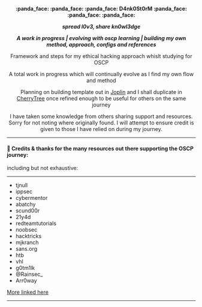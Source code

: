 <p align="center">
 <b>:panda_face: :panda_face: :panda_face: D4nk0St0rM :panda_face: :panda_face: :panda_face: </b>
</p>
<p align="center">
     <i><b>spread l0v3, share kn0wl3dge</b></i>

</p>

<p align="center"><b><i> A work in progress | evolving with oscp learning | building my own method, approach, configs and references
</p></b></i>

<p align="center">
Framework and steps for my ethical hacking approach whislt studying for OSCP
</p>
<p align="center">
A total work in progress which will continually evolve as I find my own flow and method
</p>
<p align="center">
 Planning on building template out in <a href="https://joplinapp.org/">Joplin</a> and I shall duplicate in <a href="https://pkgs.org/download/cherrytree">CherryTree</a> once refined enough to be useful for others on the same journey
 </p>

<p align="center">
I have taken some knowledge from others sharing support and resources.
Sorry for not noting where originally found.
I will attempt to ensure credit is given to those I have relied on during my journey.
</p>

* * *
#### :panda_face: Credits & thanks for the many resources out there supporting the OSCP journey:
including but not exhaustive:
* * *
- tjnull
- ippsec
- cybermentor
- abatchy
- scund00r
- 21y4d
- redteamtutorials
- noobsec
- hacktricks
- mjkranch
- sans.org
- htb
- vhl
- g0tm1lk
- @Rainsec_
- Arr0way

[More linked here](https://github.com/D4nk0St0rM/ethicalhacking_d4nk0_method_build/blob/main/999_links_tools_resources.md#blogs--guides--methodologies)

* * *


